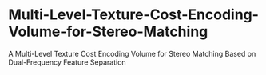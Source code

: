 # Multi-Level-Texture-Cost-Encoding-Volume-for-Stereo-Matching
A Multi-Level Texture Cost Encoding Volume for Stereo Matching Based on Dual-Frequency Feature Separation
